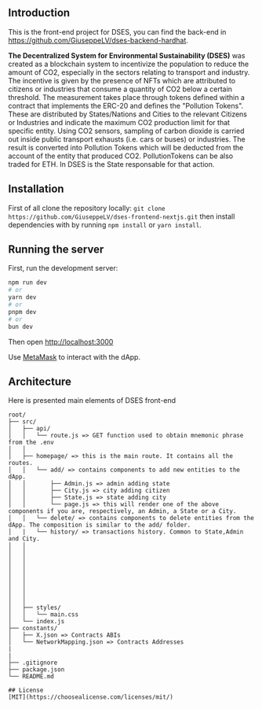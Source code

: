## Introduction
This is the front-end project for DSES, you can find the back-end in https://github.com/GiuseppeLV/dses-backend-hardhat.

**The Decentralized System for Environmental Sustainability (DSES)** was created as a blockchain system to incentivize the population to reduce the amount of CO2, especially in the sectors relating to transport and industry. The incentive is given by the presence of NFTs which are attributed to citizens or industries that consume a quantity of CO2 below a certain threshold. The measurement takes place through tokens defined within a contract that implements the ERC-20 and defines the "Pollution Tokens". These are distributed by States/Nations and Cities to the relevant Citizens or Industries and indicate the maximum CO2 production limit for that specific entity.
Using CO2 sensors, sampling of carbon dioxide is carried out inside public transport exhausts (i.e. cars or buses) or industries. The result is converted into Pollution Tokens which will be deducted from the account of the entity that produced CO2. 
PollutionTokens can be also traded for ETH. In DSES is the State responsable for that action.

## Installation
First of all clone the repository locally: ```git clone https://github.com/GiuseppeLV/dses-frontend-nextjs.git``` then install dependencies with by running ```npm install``` or ```yarn install```.

## Running the server

First, run the development server:

```bash
npm run dev
# or
yarn dev
# or
pnpm dev
# or
bun dev
```

Then open [http://localhost:3000](http://localhost:3000)

Use [MetaMask](https://metamask.io/download/) to interact with the dApp.

## Architecture

Here is presented main elements of DSES front-end

```plaintext
root/
├── src/
│   ├── api/
│   │   └── route.js => GET function used to obtain mnemonic phrase from the .env
│   │      
│   ├── homepage/ => this is the main route. It contains all the routes.
│   │   └── add/ => contains components to add new entities to the dApp.
│   │       ├── Admin.js => admin adding state
│   │       ├── City.js => city adding citizen
│   │       ├── State.js => state adding city
│   │       └── page.js => this will render one of the above components if you are, respectively, an Admin, a State or a City.
│   │   └── delete/ => contains components to delete entities from the dApp. The composition is similar to the add/ folder.
│   |   └── history/ => transactions history. Common to State,Admin and City.
│   │ 
│   │ 
│   │ 
│   │ 
│   │ 
│   │ 
│   │ 
│   │ 
│   │ 
│   ├── styles/
│   │   └── main.css
│   └── index.js
├── constants/
│   ├── X.json => Contracts ABIs
│   └── NetworkMapping.json => Contracts Addresses
|   
|   
├── .gitignore
├── package.json
└── README.md

## License
[MIT](https://choosealicense.com/licenses/mit/)

